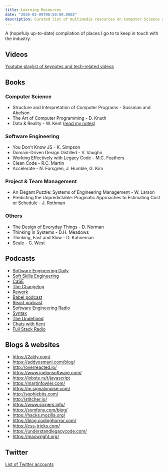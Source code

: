 ```yaml
---
title: Learning Resources
date: "2020-03-09T00:50:00.000Z"
description: Curated list of multimedia resources on Computer Science and tech in general
---
```


A (hopefuly up-to-date) compilation of places I go to to keep in touch with the industry.

## Videos

[Youtube playlist of keynotes and tech-related videos](https://www.youtube.com/playlist?list=PLcldjAlolht8bMuptUNTuVuzNQtvYac4r)

## Books

### Computer Science

* Structure and Interpretation of Computer Programs -  Sussman and Abelson
* The Art of Computer Programming - D. Knuth
* Data & Reality - W. Kent ([read my notes](/reading-data-reality-w-kent/))

### Software Engineering

* You Don't Know JS - K. Simpson
* Domain-Driven Design Distilled - V. Vaughn
* Working Effectively with Legacy Code - M.C. Feathers
* Clean Code - R.C. Martin
* Accelerate - N. Forsgren, J. Humble, G. Kim

### Project & Team Management

* An Elegant Puzzle: Systems of Engineering Management - W. Larson
* Predicting the Unpredictable: Pragmatic Approaches to Estimating Cost or Schedule - J. Rothman

### Others

* The Design of Everyday Things - D. Norman
* Thinking in Systems - D.H. Meadows
* Thinking, Fast and Slow - D. Kahneman
* Scale - G. West

## Podcasts

* [Software Engineering Daily](https://softwareengineeringdaily.com/)
* [Soft Skills Engineering](https://softskills.audio/)
* [CaSE](https://www.case-podcast.org/)
* [The Changelog](https://changelog.com/podcast)
* [Rework](https://rework.fm/)
* [Babel podcast](https://podcast.babeljs.io/)
* [React podcast](https://reactpodcast.simplecast.fm/)
* [Software Engineering Radio](https://www.se-radio.net/)
* [Syntax](https://syntax.fm/)
* [The Undefined](https://undefined.fm/)
* [Chats with Kent](https://kentcdodds.com/chats-with-kent-podcast/)
* [Full Stack Radio](http://www.fullstackradio.com/)

## Blogs & websites

* https://2ality.com/
* https://addyosmani.com/blog/
* http://overreacted.io/
* https://www.joelonsoftware.com/
* https://lobste.rs/t/javascript
* https://martinfowler.com/
* https://m.signalvnoise.com/
* http://sophiebits.com/
* http://stitcher.io/
* https://www.sicpers.info/
* https://symfony.com/blog/
* https://hacks.mozilla.org/
* https://blog.codinghorror.com/
* https://css-tricks.com/
* https://understandlegacycode.com/
* https://macwright.org/

## Twitter

[List of Twitter accounts](https://twitter.com/i/lists/1236794434081218560?s=20)

